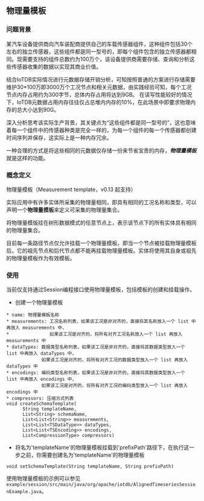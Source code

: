 <!--

    Licensed to the Apache Software Foundation (ASF) under one
    or more contributor license agreements.  See the NOTICE file
    distributed with this work for additional information
    regarding copyright ownership.  The ASF licenses this file
    to you under the Apache License, Version 2.0 (the
    "License"); you may not use this file except in compliance
    with the License.  You may obtain a copy of the License at
    
        http://www.apache.org/licenses/LICENSE-2.0
    
    Unless required by applicable law or agreed to in writing,
    software distributed under the License is distributed on an
    "AS IS" BASIS, WITHOUT WARRANTIES OR CONDITIONS OF ANY
    KIND, either express or implied.  See the License for the
    specific language governing permissions and limitations
    under the License.

-->

## 物理量模板

### 问题背景

某汽车设备提供商向汽车装配商提供自己的车载传感器组件，这种组件包括30个左右的独立传感器，这些组件都是同一型号的，即每个组件包含的独立传感器都相同。现需要支持的组件总数约为100万个，该设备提供商需要存储、查询和分析这些传感器收集的数据以实现其商业价值。

结合IoTDB实际情况进行元数据存储开销分析，可知按照普通的方案进行存储需要维护30*100万即3000万个工况节点和相关元数据，由实践经验可知，每个工况节点内存占用约为300字节，总体内存占用将达到9GB。 在读写性能较好的情况下，IoTDB元数据占用内存往往仅占总堆内内存的10%，在此场景中即要求物理内存的总大小达到90G。

深入分析思考该实际生产背景，其关键点为“这些组件都是同一型号的”，这也意味着每一个组件中的传感器种类是完全一样的，为每一个组件的每一个传感器都创建时间序列并保存，这实际上是一种内存冗余。

一种合理的方式是将这些相同的元数据仅存储一份来节省宝贵的内存，***物理量模板*** 就是这样的功能。

### 概念定义

物理量模板（Measurement template，v0.13 起支持）

实际应用中有许多实体所采集的物理量相同，即具有相同的工况名称和类型，可以声明一个**物理量模板**来定义可采集的物理量集合。

将物理量模版挂在树形数据模式的任意节点上，表示该节点下的所有实体具有相同的物理量集合。

目前每一条路径节点仅允许挂载一个物理量模板，即当一个节点被挂载物理量模板后，它的祖先节点和后代节点都不能再挂载物理量模板。实体将使用其自身或祖先的物理量模板作为有效模板。

### 使用

当前仅支持通过Session编程接口使用物理量模板，包括模板的创建和挂载操作。


* 创建一个物理量模板

```
* name: 物理量模板名称
* measurements: 工况名称列表，如果该工况是非对齐的，直接将其名称放入一个 list 中再放入 measurements 中，
*               如果该工况是对齐的，将所有对齐工况名称放入一个 list 再放入 measurements 中
* dataTypes: 数据类型名称列表，如果该工况是非对齐的，直接将其数据类型放入一个 list 中再放入 dataTypes 中，
             如果该工况是对齐的，将所有对齐工况的数据类型放入一个 list 再放入 dataTypes 中
* encodings: 编码类型名称列表，如果该工况是非对齐的，直接将其数据类型放入一个 list 中再放入 encodings 中，
             如果该工况是对齐的，将所有对齐工况的编码类型放入一个 list 再放入 encodings 中
* compressors: 压缩方式列表                          
void createSchemaTemplate(
      String templateName,
      List<String> schemaName,
      List<List<String>> measurements,
      List<List<TSDataType>> dataTypes,
      List<List<TSEncoding>> encodings,
      List<CompressionType> compressors)
```

* 将名为'templateName'的物理量模板挂载到'prefixPath'路径下，在执行这一步之前，你需要创建名为'templateName'的物理量模板

``` 
void setSchemaTemplate(String templateName, String prefixPath)
```

使用物理量模板的示例可以参见 `example/session/src/main/java/org/apache/iotdb/AlignedTimeseriesSessionExample.java`。
